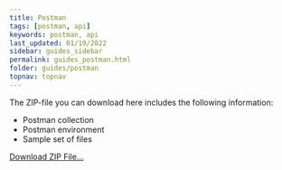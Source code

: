 ```yaml
---
title: Postman
tags: [postman, api]
keywords: postman, api
last_updated: 01/19/2022
sidebar: guides_sidebar
permalink: guides_postman.html
folder: guides/postman
topnav: topnav
---
```


The ZIP-file you can download here includes the following information:

- Postman collection
- Postman environment
- Sample set of files

[Download ZIP File...](/dossier-api-documentation/pages/guides/postman/download/personnel_file_connector.postman_collection.json)
